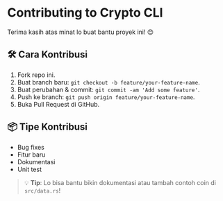 # Contributing to Crypto CLI

Terima kasih atas minat lo buat bantu proyek ini! 😊

## 🛠️ Cara Kontribusi
1. Fork repo ini.
2. Buat branch baru: `git checkout -b feature/your-feature-name`.
3. Buat perubahan & commit: `git commit -am 'Add some feature'`.
4. Push ke branch: `git push origin feature/your-feature-name`.
5. Buka Pull Request di GitHub.

## 📦 Tipe Kontribusi
- Bug fixes
- Fitur baru
- Dokumentasi
- Unit test

> 💡 **Tip**: Lo bisa bantu bikin dokumentasi atau tambah contoh coin di `src/data.rs`!
